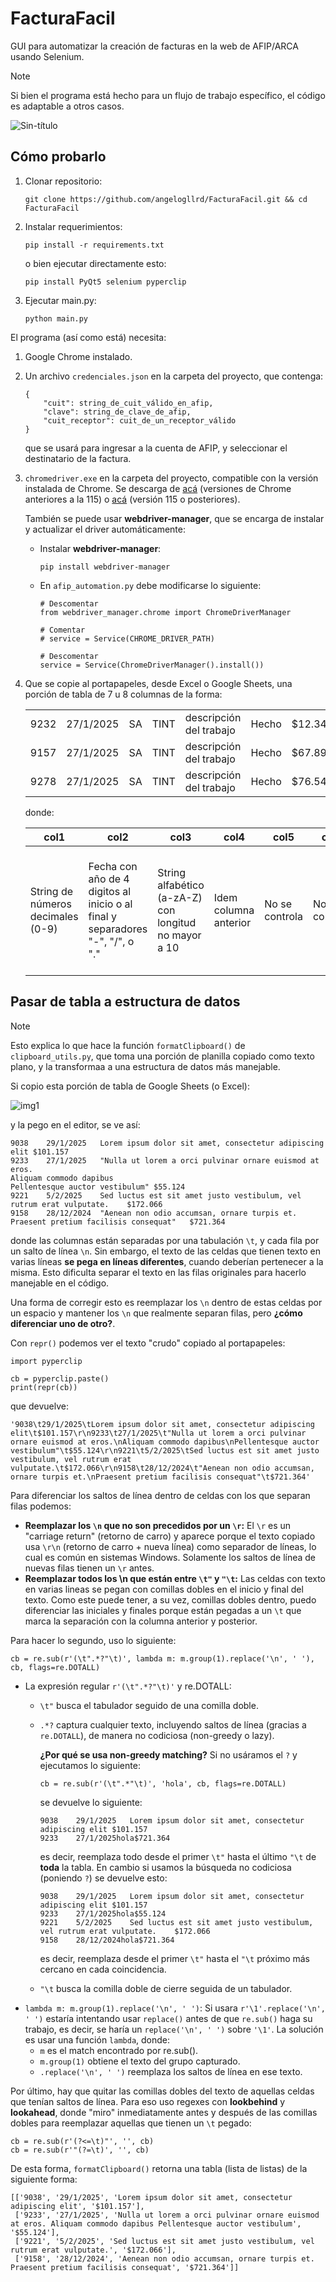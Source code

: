 # FacturaFacil
GUI para automatizar la creación de facturas en la web de AFIP/ARCA usando Selenium.

> [!NOTE]
> Si bien el programa está hecho para un flujo de trabajo específico, el código es adaptable a otros casos.

![Sin-título](https://github.com/user-attachments/assets/04dc84de-2c83-4bb1-93ac-7a3fb56dea10)

## Cómo probarlo

1. Clonar repositorio: 
    
    ```
    git clone https://github.com/angelogllrd/FacturaFacil.git && cd FacturaFacil
    ```

2. Instalar requerimientos: 

    ```
    pip install -r requirements.txt
    ```

    o bien ejecutar directamente esto:

    ```
    pip install PyQt5 selenium pyperclip
    ```
3. Ejecutar main.py:
    ```
    python main.py
    ```
El programa (así como está) necesita:
1. Google Chrome instalado.

2. Un archivo `credenciales.json` en la carpeta del proyecto, que contenga:
    ```
    {
        "cuit": string_de_cuit_válido_en_afip,
        "clave": string_de_clave_de_afip,
        "cuit_receptor": cuit_de_un_receptor_válido
    }
    ```
    que se usará para ingresar a la cuenta de AFIP, y seleccionar el destinatario de la factura.

3. `chromedriver.exe` en la carpeta del proyecto, compatible con la versión instalada de Chrome. Se descarga de [acá](https://developer.chrome.com/docs/chromedriver/downloads) (versiones de Chrome anteriores a la 115) o [acá](https://googlechromelabs.github.io/chrome-for-testing/#stable) (versión 115 o posteriores). 

    También se puede usar **webdriver-manager**, que se encarga de instalar y actualizar el driver automáticamente:
    
    * Instalar **webdriver-manager**:
        
        ```
        pip install webdriver-manager
        ```
    * En `afip_automation.py` debe modificarse lo siguiente:

        ```
        # Descomentar
        from webdriver_manager.chrome import ChromeDriverManager

        # Comentar
        # service = Service(CHROME_DRIVER_PATH)

        # Descomentar
	    service = Service(ChromeDriverManager().install())
        ```
    
4. Que se copie al portapapeles, desde Excel o Google Sheets, una porción de tabla de 7 u 8 columnas de la forma:
   
    <table>
      <tr><td>9232</td><td>27/1/2025</td><td>SA</td><td>TINT</td><td>descripción del trabajo</td><td>Hecho</td><td>$12.345</td><td>$20.500</td></tr>
      <tr><td>9157</td><td>27/1/2025</td><td>SA</td><td>TINT</td><td>descripción del trabajo</td><td>Hecho</td><td>$67.898</td><td>$392.200</td></tr>
      <tr><td>9278</td><td>27/1/2025</td><td>SA</td><td>TINT</td><td>descripción del trabajo</td><td>Hecho</td><td>$76.543</td><td>$33.3428</td></tr>
    </table>

    donde:
   
    |col1|col2|col3|col4|col5|col6|col7|col8|
    |---|---|---|---|---|---|---|---|
    |String de números decimales (0-9)| Fecha con año de 4 digitos al inicio o al final y separadores "-", "/", o "." | String alfabético (a-zA-Z) con longitud no mayor a 10 | Idem columna anterior | No se controla | No se controla | String de dinero sin "$" ni "." con números decimales (0-9) y como máximo una "," | (OPCIONAL) Idem columna anterior

## Pasar de tabla a estructura de datos

> [!NOTE]
> Esto explica lo que hace la función `formatClipboard()` de `clipboard_utils.py`, que toma una porción de planilla copiado como texto plano, y la transformaa a una estructura de datos más manejable.

Si copio esta porción de tabla de Google Sheets (o Excel):

![img1](https://github.com/user-attachments/assets/aa1d496b-0d68-4289-bbfa-02b342522f00)

y la pego en el editor, se ve así:

```
9038	29/1/2025	Lorem ipsum dolor sit amet, consectetur adipiscing elit	$101.157
9233	27/1/2025	"Nulla ut lorem a orci pulvinar ornare euismod at eros.
Aliquam commodo dapibus
Pellentesque auctor vestibulum"	$55.124
9221	5/2/2025	Sed luctus est sit amet justo vestibulum, vel rutrum erat vulputate.	$172.066
9158	28/12/2024	"Aenean non odio accumsan, ornare turpis et.
Praesent pretium facilisis consequat"	$721.364
```

donde las columnas están separadas por una tabulación `\t`, y cada fila por un salto de línea `\n`. Sin embargo, el texto de las celdas que tienen texto en varias líneas **se pega en líneas diferentes**, cuando deberían pertenecer a la misma. Esto dificulta separar el texto en las filas originales para hacerlo manejable en el código.

Una forma de corregir esto es reemplazar los `\n` dentro de estas celdas por un espacio y mantener los `\n` que realmente separan filas, pero **¿cómo diferenciar uno de otro?**. 

Con `repr()` podemos ver el texto "crudo" copiado al portapapeles:

```
import pyperclip

cb = pyperclip.paste()
print(repr(cb))
````
que devuelve:

```
'9038\t29/1/2025\tLorem ipsum dolor sit amet, consectetur adipiscing elit\t$101.157\r\n9233\t27/1/2025\t"Nulla ut lorem a orci pulvinar ornare euismod at eros.\nAliquam commodo dapibus\nPellentesque auctor vestibulum"\t$55.124\r\n9221\t5/2/2025\tSed luctus est sit amet justo vestibulum, vel rutrum erat vulputate.\t$172.066\r\n9158\t28/12/2024\t"Aenean non odio accumsan, ornare turpis et.\nPraesent pretium facilisis consequat"\t$721.364'
```

Para diferenciar los saltos de línea dentro de celdas con los que separan filas podemos:
* **Reemplazar los `\n` que no son precedidos por un `\r`:** El `\r` es un "carriage return" (retorno de carro) y aparece porque el texto copiado usa `\r\n` (retorno de carro + nueva línea) como separador de líneas, lo cual es común en sistemas Windows. Solamente los saltos de línea de nuevas filas tienen un `\r` antes.
* **Reemplazar todos los \n que están entre `\t"` y `"\t`:** Las celdas con texto en varias lineas se pegan con comillas dobles en el inicio y final del texto. Como este puede tener, a su vez, comillas dobles dentro, puedo diferenciar las iniciales y finales porque están pegadas a un `\t` que marca la separación con la columna anterior y posterior.

Para hacer lo segundo, uso lo siguiente:

```
cb = re.sub(r'(\t".*?"\t)', lambda m: m.group(1).replace('\n', ' '), cb, flags=re.DOTALL)
```
* La expresión regular `r'(\t".*?"\t)'` y re.DOTALL:
    * `\t"` busca el tabulador seguido de una comilla doble.
    * `.*?` captura cualquier texto, incluyendo saltos de línea (gracias a `re.DOTALL`), de manera no codiciosa (non-greedy o lazy). 
    
        **¿Por qué se usa non-greedy matching?** Si no usáramos el `?` y ejecutamos lo siguiente:
        
        ```
        cb = re.sub(r'(\t".*"\t)', 'hola', cb, flags=re.DOTALL)
        ```

        se devuelve lo siguiente:
        
        ```
        9038	29/1/2025	Lorem ipsum dolor sit amet, consectetur adipiscing elit	$101.157
        9233	27/1/2025hola$721.364
        ```
        es decir, reemplaza todo desde el primer `\t"` hasta el último `"\t` de **toda** la tabla. En cambio si usamos la búsqueda no codiciosa (poniendo `?`) se devuelve esto:

        ```
        9038	29/1/2025	Lorem ipsum dolor sit amet, consectetur adipiscing elit	$101.157
        9233	27/1/2025hola$55.124
        9221	5/2/2025	Sed luctus est sit amet justo vestibulum, vel rutrum erat vulputate.	$172.066
        9158	28/12/2024hola$721.364
        ```
        es decir, reemplaza desde el primer `\t"` hasta el `"\t` próximo más cercano en cada coincidencia.

    * `"\t` busca la comilla doble de cierre seguida de un tabulador.
* `lambda m: m.group(1).replace('\n', ' ')`: Si usara `r'\1'.replace('\n', ' ')` estaría intentando usar `replace()` antes de que `re.sub()` haga su trabajo, es decir, se haría un `replace('\n', ' ')` sobre `'\1'`. La solución es usar una función `lambda`, donde:
    * `m` es el match encontrado por re.sub().
    * `m.group(1)` obtiene el texto del grupo capturado.
    * `.replace('\n', ' ')` reemplaza los saltos de línea en ese texto.

Por último, hay que quitar las comillas dobles del texto de aquellas celdas que tenían saltos de línea. Para eso uso regexes con **lookbehind** y **lookahead**, donde "miro" inmediatamente antes y después de las comillas dobles para reemplazar aquellas que tienen un `\t` pegado:

```
cb = re.sub(r'(?<=\t)"', '', cb)
cb = re.sub(r'"(?=\t)', '', cb)
```

De esta forma, `formatClipboard()` retorna una tabla (lista de listas) de la siguiente forma:

```
[['9038', '29/1/2025', 'Lorem ipsum dolor sit amet, consectetur adipiscing elit', '$101.157'],
 ['9233', '27/1/2025', 'Nulla ut lorem a orci pulvinar ornare euismod at eros. Aliquam commodo dapibus Pellentesque auctor vestibulum', '$55.124'],
 ['9221', '5/2/2025', 'Sed luctus est sit amet justo vestibulum, vel rutrum erat vulputate.', '$172.066'],
 ['9158', '28/12/2024', 'Aenean non odio accumsan, ornare turpis et. Praesent pretium facilisis consequat', '$721.364']]
```

